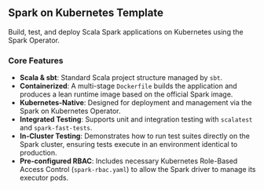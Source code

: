## Spark on Kubernetes Template

Build, test, and deploy Scala Spark applications on Kubernetes using the Spark Operator.

### Core Features

* **Scala & sbt**: Standard Scala project structure managed by `sbt`.
* **Containerized**: A multi-stage `Dockerfile` builds the application and produces a lean runtime image based on the official Spark image.
* **Kubernetes-Native**: Designed for deployment and management via the Spark on Kubernetes Operator.
* **Integrated Testing**: Supports unit and integration testing with `scalatest` and `spark-fast-tests`.
* **In-Cluster Testing**: Demonstrates how to run test suites directly on the Spark cluster, ensuring tests execute in an environment identical to production.
* **Pre-configured RBAC**: Includes necessary Kubernetes Role-Based Access Control (`spark-rbac.yaml`) to allow the Spark driver to manage its executor pods.
